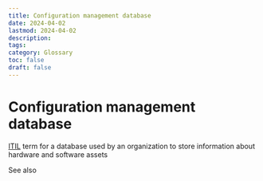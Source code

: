 ```yaml
---
title: Configuration management database
date: 2024-04-02
lastmod: 2024-04-02
description:
tags:
category: Glossary
toc: false
draft: false
---
```


# Configuration management database

[ITIL](https://en.wikipedia.org/wiki/ITIL "ITIL") term for a database used by an organization to store information about hardware and software assets

See also

